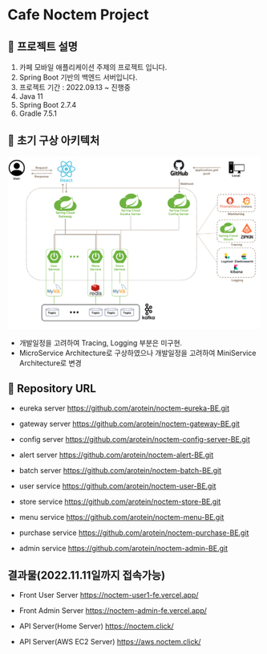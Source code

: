# Cafe Noctem Project

## 🍜 프로젝트 설명
1. 카페 모바일 애플리케이션 주제의 프로젝트 입니다.
2. Spring Boot 기반의 백엔드 서버입니다.
3. 프로젝트 기간 : 2022.09.13 ~ 진행중 
4. Java 11 
5. Spring Boot 2.7.4
6. Gradle 7.5.1

## 🍜 초기 구상 아키텍처
![](https://github.com/arotein/noctem-eureka-BE/raw/main/img/%EC%B4%88%EA%B8%B0%EA%B5%AC%EC%83%81.png)
- 개발일정을 고려하여 Tracing, Logging 부분은 미구현.
- MicroService Architecture로 구상하였으나 개발일정을 고려하여 MiniService Architecture로 변경

## 🍜 Repository URL

- eureka server
  https://github.com/arotein/noctem-eureka-BE.git

- gateway server
  https://github.com/arotein/noctem-gateway-BE.git

- config server
  https://github.com/arotein/noctem-config-server-BE.git

- alert server
  https://github.com/arotein/noctem-alert-BE.git

- batch server
  https://github.com/arotein/noctem-batch-BE.git

- user service
  https://github.com/arotein/noctem-user-BE.git

- store service
  https://github.com/arotein/noctem-store-BE.git

- menu service
  https://github.com/arotein/noctem-menu-BE.git

- purchase service
  https://github.com/arotein/noctem-purchase-BE.git

- admin service
  https://github.com/arotein/noctem-admin-BE.git

## 결과물(2022.11.11일까지 접속가능)

- Front User Server
  https://noctem-user1-fe.vercel.app/

- Front Admin Server
  https://noctem-admin-fe.vercel.app/

- API Server(Home Server)
  https://noctem.click/

- API Server(AWS EC2 Server)
  https://aws.noctem.click/ 
